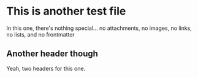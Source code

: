 # This is another test file

In this one, there's nothing special... no attachments, no images, no links, no lists, and no frontmatter

## Another header though

Yeah, two headers for this one.
